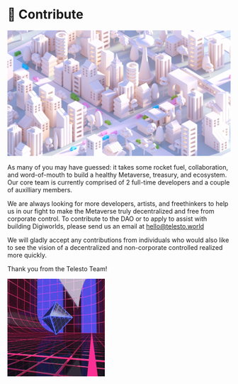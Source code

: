 # 🚀 Contribute

![](<../.gitbook/assets/Into the metaverse.jpg>)

As many of you may have guessed: it takes some rocket fuel, collaboration, and word-of-mouth to build a healthy Metaverse, treasury, and ecosystem. Our core team is currently comprised of 2 full-time developers and a couple of auxilliary members.

We are always looking for more developers, artists, and freethinkers to help us in our fight to make the Metaverse truly decentralized and free from corporate control. To contribute to the DAO or to apply to assist with building Digiworlds, please send us an email at hello@telesto.world

We will gladly accept any contributions from individuals who would also like to see the vision of a decentralized and non-corporate controlled realized more quickly.

Thank you from the Telesto Team!

![](../.gitbook/assets/vaporwave.gif)
